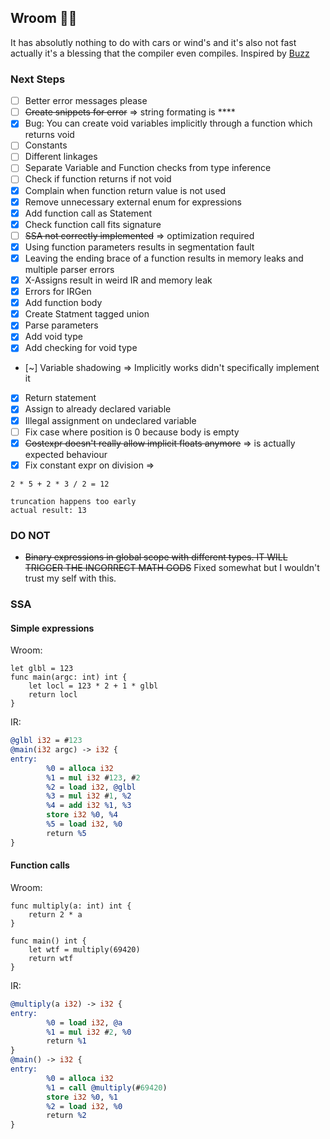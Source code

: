 ## Wroom 🚗💨

It has absolutly nothing to do with cars or wind's and it's also not fast actually it's a blessing that the compiler even compiles.
Inspired by [Buzz](https://github.com/buzz-language/buzz)

### Next Steps

- [ ] Better error messages please
- [ ] ~~Create snippets for error~~ => string formating is ****
- [X] Bug: You can create void variables implicitly through a function which returns void
- [ ] Constants
- [ ] Different linkages
- [ ] Separate Variable and Function checks from type inference
- [ ] Check if function returns if not void
- [X] Complain when function return value is not used
- [X] Remove unnecessary external enum for expressions
- [X] Add function call as Statement
- [X] Check function call fits signature
- [ ] ~~SSA not correctly implemented~~ => optimization required
- [X] Using function parameters results in segmentation fault
- [X] Leaving the ending brace of a function results in memory leaks and multiple parser errors
- [X] X-Assigns result in weird IR and memory leak
- [X] Errors for IRGen
- [x] Add function body
- [x] Create Statment tagged union
- [x] Parse parameters
- [x] Add void type
- [x] Add checking for void type
- [~] Variable shadowing => Implicitly works didn't specifically implement it
- [x] Return statement
- [x] Assign to already declared variable
- [x] Illegal assignment on undeclared variable
- [ ] Fix case where position is 0 because body is empty
- [x] ~~Costexpr doesn't really allow implicit floats anymore~~ => is actually expected behaviour
- [X] Fix constant expr on division =>

```
2 * 5 + 2 * 3 / 2 = 12

truncation happens too early
actual result: 13
```

### DO NOT

- ~~Binary expressions in global scope with different types. IT WILL TRIGGER THE INCORRECT MATH GODS~~ Fixed somewhat but I wouldn't trust my self with this.

### SSA
#### Simple expressions
Wroom:

```
let glbl = 123 
func main(argc: int) int {
    let locl = 123 * 2 + 1 * glbl  
    return locl
}
```

IR:

```llvm
@glbl i32 = #123
@main(i32 argc) -> i32 {
entry:
        %0 = alloca i32
        %1 = mul i32 #123, #2
        %2 = load i32, @glbl
        %3 = mul i32 #1, %2
        %4 = add i32 %1, %3
        store i32 %0, %4
        %5 = load i32, %0
        return %5
}
```

#### Function calls
Wroom:

```
func multiply(a: int) int {
    return 2 * a 
} 

func main() int { 
    let wtf = multiply(69420)
    return wtf
}
```

IR:

```llvm
@multiply(a i32) -> i32 {
entry:
        %0 = load i32, @a
        %1 = mul i32 #2, %0
        return %1
}
@main() -> i32 {
entry:
        %0 = alloca i32
        %1 = call @multiply(#69420)
        store i32 %0, %1
        %2 = load i32, %0
        return %2
}
```
